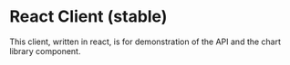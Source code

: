 # React Client (stable)

This client, written in react, is for demonstration of the API and the chart library component.
